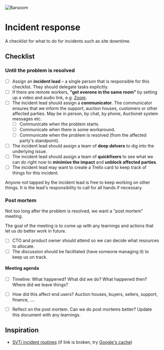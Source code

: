 ![Barsoom](http://barsoom.se/barsoom.png)

# Incident response

A checklist for what to do for incidents such as site downtime.

## Checklist

### Until the problem is resolved

- [ ] Assign an **incident lead** – a single person that is responsible for this checklist. They should delegate tasks explicitly.
- [ ] If there are remote workers, **"get everone in the same room"** by setting up a video and audio link, e.g. [Zoom](https://zoom.us/).
- [ ] The incident lead should assign a **communicator**. The communicator ensures that we inform the support, auction houses, customers or other affected parties. May be in person, by chat, by phone, Auctionet system messages etc.
  - [ ] Communicate when the problem starts.
  - [ ] Communicate when there is some workaround.
  - [ ] Communicate when the problem is resolved (from the affected party's standpoint).
- [ ] The incident lead should assign a team of **deep delvers** to dig into the underlying issue.
- [ ] The incident lead should assign a team of **quickfixers** to see what we can do right now to **minimise the impact** and **unblock affected parties**.
- [ ] The incident lead may want to create a Trello card to keep track of things for this incident.

Anyone not tapped by the incident lead is free to keep working on other things. It is the lead's responsibility to call for all hands if necessary.

### Post mortem

Not too long after the problem is resolved, we want a "post mortem" meeting.

The goal of the meeting is to come up with any learnings and actions that let us do better work in future.

- [ ] CTO and product owner should attend so we can decide what resources to allocate.
- [ ] The discussion should be facilitated (have someone managing it) to keep us on track.

#### Meeting agenda

- [ ] Timeline: What happened? What did we do? What happened then? Where did we leave things?
- [ ] How did this affect end users? Auction houses, buyers, sellers, support, finance, ….
- [ ] Reflect on the post mortem. Can we do post mortems better? Update this document with any learnings.


## Inspiration

* [SVTi incident routines](http://svti.svt.se/2016/04/tre-tekniker-och-en-bebis/) (if link is broken, try [Google's cache](http://webcache.googleusercontent.com/search?q=cache%3Asvti.svt.se%2F2016%2F04%2Ftre-tekniker-och-en-bebis%2F&oq=cache%3Asvti.svt.se%2F2016%2F04%2Ftre-tekniker-och-en-bebis%2F&aqs=chrome..69i57j69i58.790j0j4&sourceid=chrome&ie=UTF-8))
